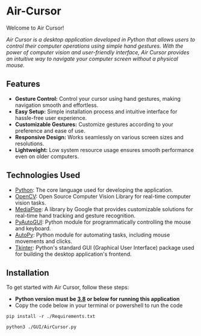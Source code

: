 # Air-Cursor

Welcome to Air Cursor!

*Air Cursor is a desktop application developed in Python that allows users to control their computer operations using simple hand gestures. With the power of computer vision and user-friendly interface, Air Cursor provides an intuitive way to navigate your computer screen without a physical mouse.*

## Features

- **Gesture Control:** Control your cursor using hand gestures, making navigation smooth and effortless.
- **Easy Setup:** Simple installation process and intuitive interface for hassle-free user experience.
- **Customizable Gestures:** Customize gestures according to your preference and ease of use.
- **Responsive Design:** Works seamlessly on various screen sizes and resolutions.
- **Lightweight:** Low system resource usage ensures smooth performance even on older computers.


## Technologies Used

- [Python](https://www.python.org/): The core language used for developing the application.
- [OpenCV](https://opencv.org/): Open Source Computer Vision Library for real-time computer vision tasks.
- [MediaPipe](https://mediapipe.dev/): A library by Google that provides customizable solutions for real-time hand tracking and gesture recognition.
- [PyAutoGUI](https://pyautogui.readthedocs.io/): Python module for programmatically controlling the mouse and keyboard.
- [AutoPy](https://github.com/msanders/autopy): Python module for automating tasks, including mouse movements and clicks.
- [Tkinter](https://docs.python.org/3/library/tkinter.html): Python's standard GUI (Graphical User Interface) package used for building the desktop application's frontend.


## Installation

To get started with Air Cursor, follow these steps:
- **Python version must be [3.8](https://www.python.org/downloads/release/python-3810/) or below for running this application**
- Copy the code below in your terminal or powershell to run the code
```
pip install -r ./Requirements.txt

python3 ./GUI/AirCursor.py
```